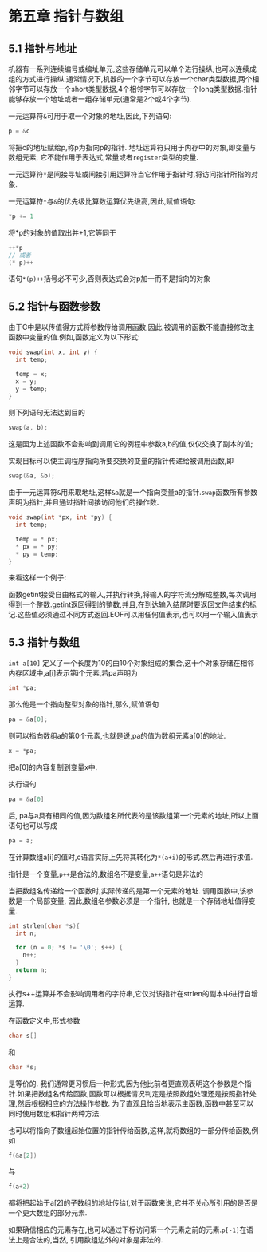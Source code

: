 # 第五章 指针与数组

## 5.1 指针与地址
机器有一系列连续编号或编址单元,这些存储单元可以单个进行操纵,也可以连续成组的方式进行操纵.通常情况下,机器的一个字节可以存放一个char类型数据,两个相邻字节可以存放一个short类型数据,4个相邻字节可以存放一个long类型数据.指针能够存放一个地址或者一组存储单元(通常是2个或4个字节).

一元运算符`&`可用于取一个对象的地址,因此,下列语句:
```cpp
p = &c
```
将把c的地址赋给p,称p为指向p的指针. 地址运算符只用于内存中的对象,即变量与数组元素, 它不能作用于表达式,常量或者`register`类型的变量.

一元运算符`*`是间接寻址或间接引用运算符当它作用于指针时,将访问指针所指的对象.

一元运算符`*`与`&`的优先级比算数运算优先级高,因此,赋值语句:
```cpp
*p += 1
```
将*p的对象的值取出并+1,它等同于
```cpp
++*p
// 或者
(* p)++
```
语句`*(p)++`括号必不可少,否则表达式会对p加一而不是指向的对象

## 5.2 指针与函数参数
由于C中是以传值得方式将参数传给调用函数,因此,被调用的函数不能直接修改主函数中变量的值.例如,函数定义为以下形式:
```cpp
void swap(int x, int y) {
  int temp;

  temp = x;
  x = y;
  y = temp;
}
```
则下列语句无法达到目的
```cpp
swap(a, b);
```
这是因为上述函数不会影响到调用它的例程中参数a,b的值,仅仅交换了副本的值;

实现目标可以使主调程序指向所要交换的变量的指针传递给被调用函数,即
```cpp
swap(&a, &b);
```
由于一元运算符`&`用来取地址,这样`&a`就是一个指向变量a的指针.`swap`函数所有参数声明为指针,并且通过指针间接访问他们的操作数.
```cpp
void swap(int *px, int *py) {
  int temp;

  temp = * px;
  * px = * py;
  * py = temp;
}
```

来看这样一个例子:

函数getint接受自由格式的输入,并执行转换,将输入的字符流分解成整数,每次调用得到一个整数.getint返回得到的整数,并且,在到达输入结尾时要返回文件结束的标记.这些值必须通过不同方式返回.EOF可以用任何值表示,也可以用一个输入值表示

## 5.3 指针与数组

`int a[10]` 定义了一个长度为10的由10个对象组成的集合,这十个对象存储在相邻内存区域中,a[i]表示第i个元素,若pa声明为
```cpp
int *pa;
```
那么他是一个指向整型对象的指针,那么,赋值语句
```cpp
pa = &a[0];
```
则可以指向数组a的第0个元素,也就是说,pa的值为数组元素a[0]的地址.
```cpp
x = *pa;
```
把a[0]的内容复制到变量x中.

执行语句
```cpp
pa = &a[0]
```
后, pa与a具有相同的值,因为数组名所代表的是该数组第一个元素的地址,所以上面语句也可以写成
```cpp
pa = a;
```
在计算数组a[i]的值时,c语言实际上先将其转化为`*(a+i)`的形式.然后再进行求值.

指针是一个变量,`p++`是合法的,数组名不是变量,`a++`语句是非法的

当把数组名传递给一个函数时,实际传递的是第一个元素的地址. 调用函数中,该参数是一个局部变量, 因此,数组名参数必须是一个指针, 也就是一个存储地址值得变量.
``` cpp
int strlen(char *s){
  int n;

  for (n = 0; *s != '\0'; s++) {
    n++;
  }
  return n;
}
```
执行s++运算并不会影响调用者的字符串,它仅对该指针在strlen的副本中进行自增运算.

在函数定义中,形式参数
``` cpp
char s[]
```
和
```cpp
char *s;
```
是等价的. 我们通常更习惯后一种形式,因为他比前者更直观表明这个参数是个指针.如果把数组名传给函数,函数可以根据情况判定是按照数组处理还是按照指针处理,然后根据相应的方法操作参数. 为了直观且恰当地表示主函数,函数中甚至可以同时使用数组和指针两种方法.

也可以将指向子数组起始位置的指针传给函数,这样,就将数组的一部分传给函数,例如
```cpp
f(&a[2])
```
与
```cpp
f(a+2)
```
都将把起始于a[2]的子数组的地址传给f,对于函数来说,它并不关心所引用的是否是一个更大数组的部分元素.

如果确信相应的元素存在,也可以通过下标访问第一个元素之前的元素.`p[-1]`在语法上是合法的,当然, 引用数组边外的对象是非法的.
